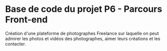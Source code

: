 # Base de code du projet P6 - Parcours Front-end

Création d'une plateforme de photographes Freelance sur laquelle on peut admirer les photos et vidéos des photographes, aimer leurs créations et les contacter.